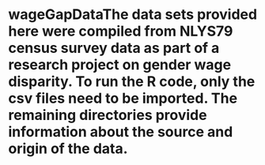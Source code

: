 # wageGapDataThe data sets provided here were compiled from NLYS79 census survey data as part of a research project on gender wage disparity. To run the R code, only the csv files need to be imported. The remaining directories provide information about the source and origin of the data.
